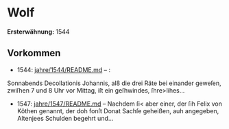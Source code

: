 # Wolf

**Ersterwähnung:** 1544

## Vorkommen
- 1544: [jahre/1544/README.md](../jahre/1544/README.md) – :

Sonnabends Decollationis Johannis, al8 die drei Räte
bei einander geweſen, zwiſhen 7 und 8 Uhr vor Mittag,
iſt ein geſhwindes, ſhre>lihes...
- 1547: [jahre/1547/README.md](../jahre/1547/README.md) – Nachdem ſi<
aber einer, der ſih Felix von Köthen genannt, der doh
fonſt Donat Sachſe geheißen, auh angegeben, Altenjees
Schulden begehrt und...
